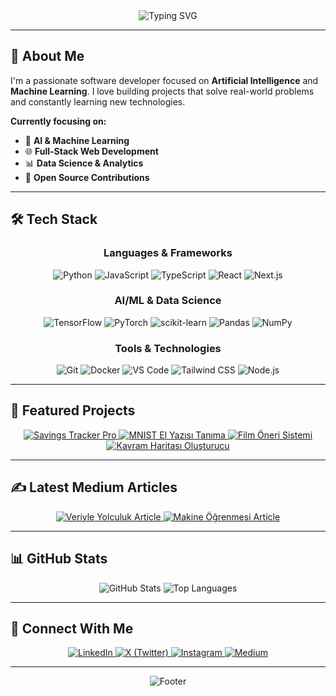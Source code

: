 <!-- Hero Section -->
<div align="center">
  <img src="https://readme-typing-svg.herokuapp.com?font=Fira+Code&size=28&duration=3000&pause=1500&color=0366D6&center=true&vCenter=true&width=800&lines=Hi%2C+I'm+Kerem+Erkengel;AI+Enthusiast+%7C+Software+Developer;Building+the+Future+with+Code" alt="Typing SVG" />
</div>

---

## 👋 About Me

I'm a passionate software developer focused on **Artificial Intelligence** and **Machine Learning**. I love building projects that solve real-world problems and constantly learning new technologies.

**Currently focusing on:**
- 🤖 **AI & Machine Learning**
- 🌐 **Full-Stack Web Development** 
- 📊 **Data Science & Analytics**
- 🔧 **Open Source Contributions**

---

## 🛠️ Tech Stack

<div align="center">

### Languages & Frameworks
![Python](https://img.shields.io/badge/Python-3776AB?style=for-the-badge&logo=python&logoColor=white)
![JavaScript](https://img.shields.io/badge/JavaScript-F7DF1E?style=for-the-badge&logo=javascript&logoColor=black)
![TypeScript](https://img.shields.io/badge/TypeScript-007ACC?style=for-the-badge&logo=typescript&logoColor=white)
![React](https://img.shields.io/badge/React-20232A?style=for-the-badge&logo=react&logoColor=61DAFB)
![Next.js](https://img.shields.io/badge/Next.js-000000?style=for-the-badge&logo=next.js&logoColor=white)

### AI/ML & Data Science
![TensorFlow](https://img.shields.io/badge/TensorFlow-FF6F00?style=for-the-badge&logo=tensorflow&logoColor=white)
![PyTorch](https://img.shields.io/badge/PyTorch-EE4C2C?style=for-the-badge&logo=pytorch&logoColor=white)
![scikit-learn](https://img.shields.io/badge/scikit--learn-F7931E?style=for-the-badge&logo=scikit-learn&logoColor=white)
![Pandas](https://img.shields.io/badge/Pandas-150458?style=for-the-badge&logo=pandas&logoColor=white)
![NumPy](https://img.shields.io/badge/NumPy-013243?style=for-the-badge&logo=numpy&logoColor=white)

### Tools & Technologies
![Git](https://img.shields.io/badge/Git-F05032?style=for-the-badge&logo=git&logoColor=white)
![Docker](https://img.shields.io/badge/Docker-2496ED?style=for-the-badge&logo=docker&logoColor=white)
![VS Code](https://img.shields.io/badge/VS_Code-007ACC?style=for-the-badge&logo=visual-studio-code&logoColor=white)
![Tailwind CSS](https://img.shields.io/badge/Tailwind_CSS-38B2AC?style=for-the-badge&logo=tailwind-css&logoColor=white)
![Node.js](https://img.shields.io/badge/Node.js-43853D?style=for-the-badge&logo=node.js&logoColor=white)

</div>

---

## 🌟 Featured Projects

<div align="center">

<a href="https://github.com/keremerkengel/savings-tracker-pro">
  <img src="https://github-readme-stats.vercel.app/api/pin/?username=keremerkengel&repo=savings-tracker-pro&theme=default&border_radius=10" alt="Savings Tracker Pro"/>
</a>

<a href="https://github.com/keremerkengel/mnist-el-yazisi-tanima">
  <img src="https://github-readme-stats.vercel.app/api/pin/?username=keremerkengel&repo=mnist-el-yazisi-tanima&theme=default&border_radius=10" alt="MNIST El Yazısı Tanıma"/>
</a>

<a href="https://github.com/keremerkengel/film-oneri-sistemi">
  <img src="https://github-readme-stats.vercel.app/api/pin/?username=keremerkengel&repo=film-oneri-sistemi&theme=default&border_radius=10" alt="Film Öneri Sistemi"/>
</a>

<a href="https://github.com/keremerkengel/Kavram_Haritasi_Olusturucu">
  <img src="https://github-readme-stats.vercel.app/api/pin/?username=keremerkengel&repo=Kavram_Haritasi_Olusturucu&theme=default&border_radius=10" alt="Kavram Haritası Oluşturucu"/>
</a>

</div>

---

## ✍️ Latest Medium Articles

<div align="center">

<a href="https://medium.com/@keremerkengel/veriyle-yolculuk-makine-%C3%B6%C4%9Frenmesinde-veri-%C3%B6n-i%CC%87%C5%9Fleme-rehberi-d5a10656fe1e" target="_blank">
  <img src="https://img.shields.io/badge/📊_Veriyle_Yolculuk:_Makine_Öğrenmesinde_Veri_Ön_İşleme_Rehberi-12100E?style=for-the-badge&logo=medium&logoColor=white" alt="Veriyle Yolculuk Article"/>
</a>

<a href="https://medium.com/@keremerkengel/makine-%C3%B6%C4%9Frenmesi-verilerle-%C3%B6%C4%9Frenen-sistemler-fc4b7b0296ce" target="_blank">
  <img src="https://img.shields.io/badge/🤖_Makine_Öğrenmesi:_Verilerle_Öğrenen_Sistemler-12100E?style=for-the-badge&logo=medium&logoColor=white" alt="Makine Öğrenmesi Article"/>
</a>

</div>

---

## 📊 GitHub Stats

<div align="center">
  
<img src="https://github-readme-stats.vercel.app/api?username=keremerkengel&show_icons=true&theme=default&hide_border=true" alt="GitHub Stats" />

<img src="https://github-readme-stats.vercel.app/api/top-langs/?username=keremerkengel&layout=compact&theme=default&hide_border=true" alt="Top Languages" />

</div>

---

## 🤝 Connect With Me

<div align="center">

<a href="https://www.linkedin.com/in/keremerkengel/" target="_blank">
  <img src="https://img.shields.io/badge/LinkedIn-0077B5?style=for-the-badge&logo=linkedin&logoColor=white" alt="LinkedIn"/>
</a>
<a href="https://x.com/kerem_erkngl24" target="_blank">
  <img src="https://img.shields.io/badge/X-000000?style=for-the-badge&logo=x&logoColor=white" alt="X (Twitter)"/>
</a>
<a href="https://www.instagram.com/kerem_erkngl24/" target="_blank">
  <img src="https://img.shields.io/badge/Instagram-E4405F?style=for-the-badge&logo=instagram&logoColor=white" alt="Instagram"/>
</a>
<a href="https://medium.com/@keremerkengel" target="_blank">
  <img src="https://img.shields.io/badge/Medium-12100E?style=for-the-badge&logo=medium&logoColor=white" alt="Medium"/>
</a>

</div>

---

<div align="center">
  <img src="https://readme-typing-svg.herokuapp.com?font=Fira+Code&size=14&duration=4000&pause=1000&color=586069&center=true&vCenter=true&width=500&lines=Thanks+for+visiting!+👋;Let's+build+something+amazing+together!;Always+open+to+collaboration+🤝" alt="Footer" />
</div>
